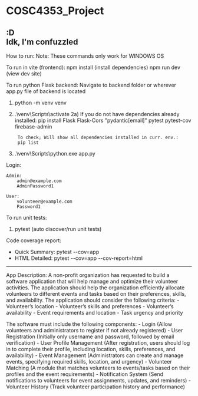 # COSC4353_Project
:D  
Idk, I'm confuzzled
------------------------
How to run:
Note: These commands only work for WINDOWS OS

To run in vite (frontend):
npm install (install dependencies)
npm run dev (view dev site)

To run python Flask backend:
Navigate to backend folder or wherever app.py file of backend is located
1) python -m venv venv
2) .\\venv\\Scripts\\activate
    2a) If you do not have dependencies already installed:
        pip install Flask Flask-Cors "pydantic[email]" pytest pytest-cov firebase-admin

        To check; Will show all dependencies installed in curr. env.:
        pip list
3) .\\venv\\Scripts\\python.exe app.py

Login:

    Admin: 
        admin@example.com
        AdminPassword1

    User:
        volunteer@example.com
        Password1

To run unit tests:
1) pytest (auto discover/run unit tests)

Code coverage report:
- Quick Summary:
    pytest --cov=app
- HTML Detailed:
    pytest --cov=app --cov-report=html
------------------------------------------------------------------------------
App Description:
A non-profit organization has requested to build a software application that will help manage and optimize their volunteer activities. The application should help the organization efficiently allocate volunteers to different events and tasks based on their preferences, skills, and availability. The application should consider the following criteria:
    -   Volunteer’s location
    -   Volunteer’s skills and preferences
    -   Volunteer’s availability
    -   Event requirements and location
    -   Task urgency and priority

The software must include the following components:
    -   Login (Allow volunteers and administrators to register if not already registered)
    -   User Registration (Initially only username and password, followed by email verification)
    -   User Profile Management (After registration, users should log in to complete their profile, including location, skills, preferences, and availability)
    -   Event Management (Administrators can create and manage events, specifying required skills, location, and urgency)
    -   Volunteer Matching (A module that matches volunteers to events/tasks based on their profiles and the event requirements)
    -   Notification System (Send notifications to volunteers for event assignments, updates, and reminders)
    -   Volunteer History (Track volunteer participation history and performance)

